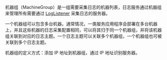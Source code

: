 机器组（MachineGroup）是一组需要采集日志的机器列表，日志服务通过机器组来管理所有需要通过 [LogListener](https://cloud.tencent.com/document/product/614/33495) 采集日志的服务器。

一个机器组可以包含多台机器。通常情况，一类服务应用程序会部署在多台机器上，并且这些机器的日志采集配置相同，可以将其归于同一个机器组，并将该机器组关联到对应的日志主题。一个日志主题可以关联多个机器组，一个机器组也可被关联到多个日志主题。

机器组的定义方式：添加 IP 地址到机器组，通过 IP 地址识别服务器。
